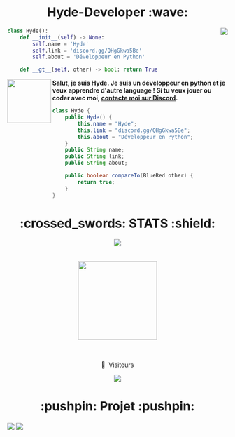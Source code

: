 <h1 align="center">Hyde-Developer :wave:</h1>

<img align="right" src="https://github-readme-stats.vercel.app/api/top-langs/?username=Hyde-Developer&theme=codeSTACKr&show_icons=true">

```python
class Hyde():
    def __init__(self) -> None:
        self.name = 'Hyde'
        self.link = 'discord.gg/QHgGkwa5Be'
        self.about = 'Développeur en Python'

    def __gt__(self, other) -> bool: return True
```

<img align="left" src="https://www.pikpng.com/pngl/b/146-1469146_java-logo-png-transparent-vector-java-logo-png.png" width="100">

**Salut, je suis Hyde. Je suis un développeur en python et je veux apprendre d'autre language ! Si tu veux jouer ou coder avec moi, [contacte moi sur Discord](https://discord.gg/QHgGkwa5Be).**

```java
class Hyde {
    public Hyde() {
        this.name = "Hyde";
        this.link = "discord.gg/QHgGkwa5Be";
        this.about = "Développeur en Python";
    }
    public String name;
    public String link;
    public String about;

    public boolean compareTo(BlueRed other) {
        return true;
    }
}
```

<h1 align="center">:crossed_swords: STATS :shield:</h1>
<div align="center">
    <img src="http://github-readme-streak-stats.herokuapp.com?user=Hyde-Developer&theme=github-dark-blue&hide_border=true">
</div>
<br>
<br>
<div align="center">
    <img height="180em" src="https://github-readme-stats-eight-theta.vercel.app/api?username=Hyde-Developer&show_icons=true&theme=react&include_all_commits=true&locale=fr"/>
</div>
<br>
<br>
<div align="center">
    <p align="center">👀 &nbsp;Visiteurs</p>
    <img src="https://profile-counter.glitch.me/Hyde-Developer/count.svg" />
</div>

<h1 align="center">:pushpin: Projet :pushpin:</h1>
<img align="center" src="https://gh-card.dev/repos/Hyde-Developer/Hyden-Software.svg?fullname">
<img align="center" src="https://gh-card.dev/repos/Hyde-Developer/Portofolio.svg?fullname">
